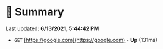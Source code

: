 # 📖 Summary
Last updated: **6/13/2021, 5:44:42 PM**

- `GET` [https://google.com](https://google.com) - **Up** (131ms)
